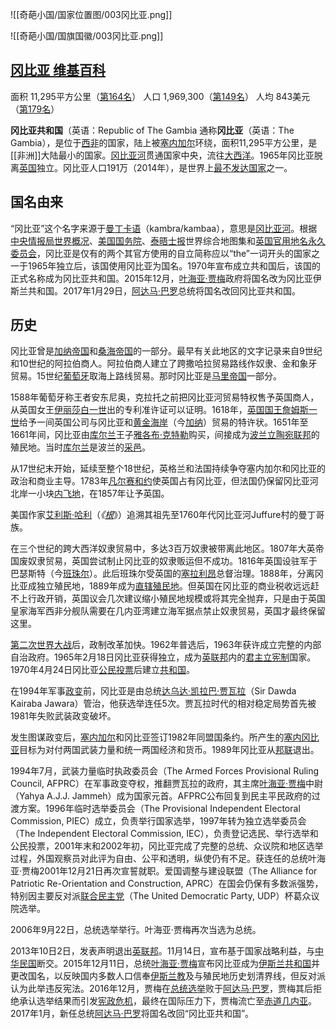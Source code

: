 ![[奇葩小国/国家位置图/003冈比亚.png]]

![[奇葩小国/国旗国徽/003冈比亚.png]]

## [冈比亚 维基百科](https://zh.wikipedia.org/zh-hans/%E5%86%88%E6%AF%94%E4%BA%9A)

面积 11,295平方公里（[第164名](https://zh.wikipedia.org/wiki/%E4%B8%96%E7%95%8C%E5%90%84%E5%9B%BD%E5%92%8C%E5%9C%B0%E5%8C%BA%E9%9D%A2%E7%A7%AF%E5%88%97%E8%A1%A8 "世界各国和地区面积列表")）
人口 1,969,300（[第149名](https://zh.wikipedia.org/wiki/%E5%90%84%E5%9B%BD%E5%AE%B6%E5%92%8C%E5%9C%B0%E5%8C%BA%E4%BA%BA%E5%8F%A3%E5%88%97%E8%A1%A8 "各国家和地区人口列表")）
人均 843美元（[第179名](https://zh.wikipedia.org/wiki/%E5%90%84%E5%9B%BD%E4%BA%BA%E5%9D%87%E5%90%8D%E4%B9%89%E5%9B%BD%E5%86%85%E7%94%9F%E4%BA%A7%E6%80%BB%E5%80%BC%E5%88%97%E8%A1%A8 "各国人均名义国内生产总值列表")）


**冈比亚共和国**（英语：Republic of The Gambia  通称**冈比亚**（英语：The Gambia），是位于[西非](https://zh.wikipedia.org/wiki/%E8%A5%BF%E9%9D%9E "西非")的国家，陆上被[塞内加尔](https://zh.wikipedia.org/wiki/%E5%A1%9E%E5%85%A7%E5%8A%A0%E7%88%BE "塞内加尔")环绕，面积11,295平方公里，是[[非洲]]大陆最小的国家。[冈比亚河](https://zh.wikipedia.org/wiki/%E5%86%88%E6%AF%94%E4%BA%9A%E6%B2%B3 "冈比亚河")贯通国家中央，流往[大西洋](https://zh.wikipedia.org/wiki/%E5%A4%A7%E8%A5%BF%E6%B4%8B "大西洋")。1965年冈比亚脱离[英国](https://zh.wikipedia.org/wiki/%E8%8B%B1%E5%9C%8B "英国")独立。冈比亚人口191万（2014年），是世界上[最不发达国家](https://zh.wikipedia.org/wiki/%E6%9C%80%E4%BD%8E%E5%BA%A6%E9%96%8B%E7%99%BC%E5%9C%8B%E5%AE%B6 "最不发达国家")之一。

## 国名由来

“冈比亚”这个名字来源于[曼丁卡语](https://zh.wikipedia.org/wiki/%E6%9B%BC%E4%B8%81%E5%8D%A1%E8%AF%AD "曼丁卡语")（kambra/kambaa），意思是[冈比亚河](https://zh.wikipedia.org/wiki/%E5%86%88%E6%AF%94%E4%BA%9A%E6%B2%B3 "冈比亚河")。根据[中央情报局](https://zh.wikipedia.org/wiki/%E4%B8%AD%E5%A4%AE%E6%83%85%E6%8A%A5%E5%B1%80 "中央情报局")[世界概况](https://zh.wikipedia.org/wiki/%E4%B8%96%E7%95%8C%E6%A6%82%E5%86%B5 "世界概况")、[美国国务院](https://zh.wikipedia.org/wiki/%E7%BE%8E%E5%9B%BD%E5%9B%BD%E5%8A%A1%E9%99%A2 "美国国务院")、[泰晤士报](https://zh.wikipedia.org/wiki/%E6%B3%B0%E6%99%A4%E5%A3%AB%E6%8A%A5 "泰晤士报")世界综合地图集和[英国官用地名永久委员会](https://zh.wikipedia.org/wiki/%E8%8B%B1%E5%9C%8B%E5%AE%98%E7%94%A8%E5%9C%B0%E5%90%8D%E6%B0%B8%E4%B9%85%E5%A7%94%E5%93%A1%E6%9C%83 "英国官用地名永久委员会")，冈比亚是仅有的两个其官方使用的自立简称应以“the”一词开头的国家之一于1965年独立后，该国使用冈比亚为国名。1970年宣布成立共和国后，该国的正式名称成为冈比亚共和国。2015年12月，[叶海亚·贾梅](https://zh.wikipedia.org/wiki/%E5%8F%B6%E6%B5%B7%E4%BA%9A%C2%B7%E8%B4%BE%E6%A2%85 "叶海亚·贾梅")政府将国名改为冈比亚伊斯兰共和国。2017年1月29日，[阿达马·巴罗](https://zh.wikipedia.org/wiki/%E9%98%BF%E9%81%94%E9%A6%AC%C2%B7%E5%B7%B4%E7%BE%85 "阿达马·巴罗")总统将国名改回冈比亚共和国。

## 历史

冈比亚曾是[加纳帝国](https://zh.wikipedia.org/wiki/%E5%8A%A0%E7%BA%B3%E5%B8%9D%E5%9B%BD "加纳帝国")和[桑海帝国](https://zh.wikipedia.org/wiki/%E6%A1%91%E6%B5%B7%E5%B8%9D%E5%9B%BD "桑海帝国")的一部分。最早有关此地区的文字记录来自9世纪和10世纪的阿拉伯商人。阿拉伯商人建立了跨撒哈拉贸易路线作奴隶、金和象牙贸易。15世纪[葡萄牙](https://zh.wikipedia.org/wiki/%E8%91%A1%E8%90%84%E7%89%99 "葡萄牙")取海上路线贸易。那时冈比亚是[马里帝国](https://zh.wikipedia.org/wiki/%E9%A6%AC%E9%87%8C%E5%B8%9D%E5%9C%8B "马里帝国")一部分。

1588年葡萄牙称王者安东尼奥，克拉托之前把冈比亚河贸易特权售予英国商人，从英国女王[伊丽莎白一世](https://zh.wikipedia.org/wiki/%E4%BC%8A%E4%B8%BD%E8%8E%8E%E7%99%BD%E4%B8%80%E4%B8%96 "伊丽莎白一世")出的专利准许证可以证明。1618年，[英国国王詹姆斯一世](https://zh.wikipedia.org/wiki/%E8%A9%B9%E5%A7%86%E5%A3%AB%E4%B8%80%E4%B8%96_(%E8%8B%B1%E6%A0%BC%E5%85%B0) "詹姆斯一世 (英格兰)")给予一间英国公司与冈比亚和[黄金海岸](https://zh.wikipedia.org/wiki/%E8%8B%B1%E5%B1%AC%E9%BB%83%E9%87%91%E6%B5%B7%E5%B2%B8 "英属黄金海岸")（今[加纳](https://zh.wikipedia.org/wiki/%E5%8A%A0%E7%B4%8D "加纳")）贸易的特许状。1651年至1661年间，冈比亚由[库尔兰](https://zh.wikipedia.org/wiki/%E5%BA%AB%E7%88%BE%E8%98%AD "库尔兰")王子[雅各布·克特勒](https://zh.wikipedia.org/wiki/%E9%9B%85%E5%90%84%E5%B8%83%C2%B7%E5%85%8B%E7%89%B9%E5%8B%92 "雅各布·克特勒")购买，间接成为[波兰立陶宛联邦](https://zh.wikipedia.org/wiki/%E6%B3%A2%E5%85%B0%E7%AB%8B%E9%99%B6%E5%AE%9B%E8%81%94%E9%82%A6 "波兰立陶宛联邦")的殖民地。当时[库尔兰](https://zh.wikipedia.org/wiki/%E5%BA%AB%E7%88%BE%E8%98%AD "库尔兰")是波兰的[采邑](https://zh.wikipedia.org/wiki/%E9%87%87%E9%82%91%E5%88%B6 "采邑制")。

从17世纪末开始，延续至整个18世纪，英格兰和法国持续争夺塞内加尔和冈比亚的政治和商业主导。1783年[凡尔赛和约](https://zh.wikipedia.org/wiki/%E5%B7%B4%E9%BB%8E%E6%A2%9D%E7%B4%84_(1783%E5%B9%B4) "巴黎条约 (1783年)")使英国占有冈比亚，但法国仍保留冈比亚河北岸一小块[内飞地](https://zh.wikipedia.org/wiki/%E5%85%A7%E9%A3%9B%E5%9C%B0 "内飞地")，在1857年让予英国。

美国作家[艾利斯·哈利](https://zh.wikipedia.org/wiki/%E8%89%BE%E5%88%A9%E6%96%AF%C2%B7%E5%93%88%E5%88%A9 "艾利斯·哈利")（_《[根](https://zh.wikipedia.org/w/index.php?title=%E6%A0%B9_(%E5%B0%8F%E8%AA%AA)&action=edit&redlink=1)_》）追溯其祖先至1760年代冈比亚河Juffure村的曼丁哥族。

在三个世纪的跨大西洋奴隶贸易中，多达3百万奴隶被带离此地区。1807年大英帝国废奴隶贸易，英国尝试制止冈比亚的奴隶贩运但不成功。1816年英国设驻军于巴瑟斯特（今[班珠尔](https://zh.wikipedia.org/wiki/%E7%8F%AD%E7%8F%A0%E7%88%BE "班珠尔")）。此后班珠尔受英国的[塞拉利昂](https://zh.wikipedia.org/wiki/%E5%A1%9E%E6%8B%89%E5%88%A9%E6%98%82 "塞拉利昂")总督治理。1888年，分离冈比亚成独立殖民地，1889年成为[直辖殖民地](https://zh.wikipedia.org/wiki/%E7%9B%B4%E8%BD%84%E6%AE%96%E6%B0%91%E5%9C%B0 "直辖殖民地")。但英国在冈比亚的商业税收远远赶不上行政开销，英国议会几次建议缩小殖民地规模或将其完全抛弃，只是由于英国皇家海军西非分舰队需要在几内亚湾建立海军据点禁止奴隶贸易，英国才最终保留这里。

[第二次世界大战](https://zh.wikipedia.org/wiki/%E7%AC%AC%E4%BA%8C%E6%AC%A1%E4%B8%96%E7%95%8C%E5%A4%A7%E6%88%B0 "第二次世界大战")后，政制改革加快。1962年普选后，1963年获许成立完整的内部自治政府。1965年2月18日冈比亚获得独立，成为[英联邦](https://zh.wikipedia.org/wiki/%E8%8B%B1%E8%81%94%E9%82%A6 "英联邦")内的[君主立宪制](https://zh.wikipedia.org/wiki/%E5%90%9B%E4%B8%BB%E7%AB%8B%E6%86%B2%E5%88%B6 "君主立宪制")国家。1970年4月24日冈比亚[公民投票](https://zh.wikipedia.org/wiki/%E5%85%AC%E6%B0%91%E6%8A%95%E7%A5%A8 "公民投票")后建立[共和国](https://zh.wikipedia.org/wiki/%E5%85%B1%E5%92%8C%E5%9C%8B "共和国")。

在1994年军事[政变](https://zh.wikipedia.org/wiki/%E6%94%BF%E8%AE%8A "政变")前，冈比亚是由总统[达乌达·凯拉巴·贾瓦拉](https://zh.wikipedia.org/wiki/%E8%BE%BE%E4%B9%8C%E8%BE%BE%C2%B7%E5%87%AF%E6%8B%89%E5%B7%B4%C2%B7%E8%B4%BE%E7%93%A6%E6%8B%89 "达乌达·凯拉巴·贾瓦拉")（Sir Dawda Kairaba Jawara）管治，他获选举连任5次。贾瓦拉时代的相对稳定局势首先被1981年失败武装政变破坏。

发生图谋政变后，[塞内加尔](https://zh.wikipedia.org/wiki/%E5%A1%9E%E5%85%A7%E5%8A%A0%E7%88%BE "塞内加尔")和冈比亚签订1982年同盟国条约。所产生的[塞内冈比亚](https://zh.wikipedia.org/wiki/%E5%A1%9E%E5%85%A7%E5%B2%A1%E6%AF%94%E4%BA%9E "塞内冈比亚")目标为对付两国武装力量和统一两国经济和货币。1989年冈比亚从[邦联](https://zh.wikipedia.org/wiki/%E9%82%A6%E8%81%AF "邦联")退出。

1994年7月，武装力量临时执政委员会（The Armed Forces Provisional Ruling Council, AFPRC）在军事政变夺权，推翻贾瓦拉的政府，其主席[叶海亚·贾梅](https://zh.wikipedia.org/wiki/%E5%8F%B6%E6%B5%B7%E4%BA%9A%C2%B7%E8%B4%BE%E6%A2%85 "叶海亚·贾梅")中尉（Yahya A.J.J. Jammeh）成为国家元首。AFPRC公布回复到民主平民政府的过渡方案。1996年临时选举委员会（The Provisional Independent Electoral Commission, PIEC）成立，负责举行国家选举，1997年转为独立选举委员会（The Independent Electoral Commission, IEC），负责登记选民、举行选举和公民投票，2001年末和2002年初，冈比亚完成了完整的总统、众议院和地区选举过程，外国观察员对此评为自由、公平和透明，纵使仍有不足。获连任的总统叶海亚·贾梅2001年12月21日再次宣誓就职。爱国调整与建设联盟（The Alliance for Patriotic Re-Orientation and Construction, APRC）在国会仍保有多数派强势，特别因主要反对派[联合民主党](https://zh.wikipedia.org/wiki/%E8%81%94%E5%90%88%E6%B0%91%E4%B8%BB%E5%85%9A_(%E5%86%88%E6%AF%94%E4%BA%9A) "联合民主党 (冈比亚)")（The United Democratic Party, UDP）杯葛众议院选举。

2006年9月22日，总统选举举行。叶海亚·贾梅再次当选为总统。

2013年10日2日，发表声明退出[英联邦](https://zh.wikipedia.org/wiki/%E8%8B%B1%E8%81%94%E9%82%A6 "英联邦")。11月14日，宣布基于国家战略利益，与[中华民国](https://zh.wikipedia.org/wiki/%E4%B8%AD%E8%8F%AF%E6%B0%91%E5%9C%8B "中华民国")断交。2015年12月11日，总统[叶海亚·贾梅](https://zh.wikipedia.org/wiki/%E5%8F%B6%E6%B5%B7%E4%BA%9A%C2%B7%E8%B4%BE%E6%A2%85 "叶海亚·贾梅")宣布冈比亚成为[伊斯兰共和国](https://zh.wikipedia.org/wiki/%E4%BC%8A%E6%96%AF%E5%85%B0%E5%85%B1%E5%92%8C%E5%9B%BD "伊斯兰共和国")并更改国名，以反映国内多数人口信奉[伊斯兰教](https://zh.wikipedia.org/wiki/%E4%BC%8A%E6%96%AF%E8%98%AD%E6%95%99 "伊斯兰教")及与殖民地历史划清界线，但反对派认为此举违反宪法。2016年12月，贾梅在[总统选举](https://zh.wikipedia.org/wiki/2016%E5%B9%B4%E5%B2%A1%E6%AF%94%E4%BA%9E%E7%B8%BD%E7%B5%B1%E9%81%B8%E8%88%89 "2016年冈比亚总统选举")败于[阿达马·巴罗](https://zh.wikipedia.org/wiki/%E9%98%BF%E9%81%94%E9%A6%AC%C2%B7%E5%B7%B4%E7%BE%85 "阿达马·巴罗")，贾梅其后拒绝承认选举结果而引发[宪政危机](https://zh.wikipedia.org/wiki/2016%E5%B9%B4%EF%BC%8D2017%E5%B9%B4%E7%94%98%E6%AF%94%E4%BA%9E%E6%86%B2%E6%94%BF%E5%8D%B1%E6%A9%9F "2016年－2017年冈比亚宪政危机")，最终在国际压力下，贾梅流亡至[赤道几内亚](https://zh.wikipedia.org/wiki/%E8%B5%A4%E9%81%93%E7%95%BF%E5%85%A7%E4%BA%9E "赤道几内亚")。2017年1月，新任总统[阿达马·巴罗](https://zh.wikipedia.org/wiki/%E9%98%BF%E9%81%94%E9%A6%AC%C2%B7%E5%B7%B4%E7%BE%85 "阿达马·巴罗")将国名改回“冈比亚共和国”。